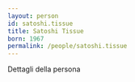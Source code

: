 ```yaml
---
layout: person
id: satoshi.tissue
title: Satoshi Tissue
born: 1967
permalink: /people/satoshi.tissue
---
```


Dettagli della persona 